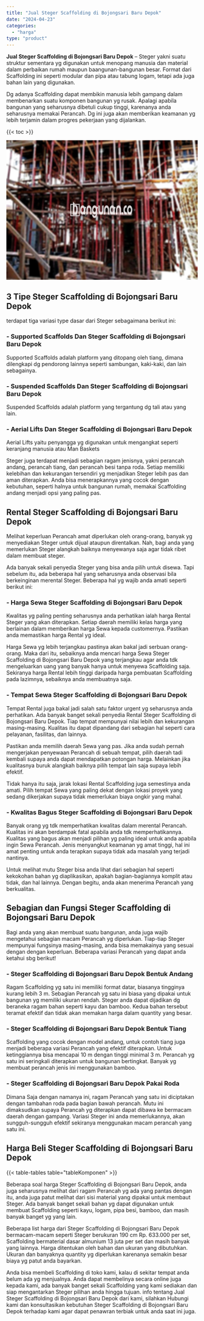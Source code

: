 ```yaml
---
title: "Jual Steger Scaffolding di Bojongsari Baru Depok"
date: "2024-04-23"
categories: 
  - "harga"
type: "product"
---
```


**Jual Steger Scaffolding di Bojongsari Baru Depok** – Steger yakni suatu struktur sementara yg digunakan untuk menopang manusia dan material dalam perbaikan rumah maupun baangunan-bangunan besar. Format dari Scaffolding ini seperti modular dan pipa atau tabung logam, tetapi ada juga bahan lain yang digunakan.

Dg adanya Scaffolding dapat membikin manusia lebih gampang dalam membenarkan suatu komponen bangunan yg rusak. Apalagi apabila bangunan yang seharusnya dibetuli cukup tinggi, karenanya anda seharusnya memakai Perancah. Dg ini juga akan memberikan keamanan yg lebih terjamin dalam progres pekerjaan yang dijalankan.

{{< toc >}}

![Jual Steger Scaffolding di Bojongsari Baru Depok](/images/sewa-scaffolding-steger-10.png)

## 3 Tipe Steger Scaffolding di Bojongsari Baru Depok

terdapat tiga variasi type dasar dari Steger sebagaimana berikut ini:

### \- Supported Scaffolds Dan Steger Scaffolding di Bojongsari Baru Depok

Supported Scaffolds adalah platform yang ditopang oleh tiang, dimana dilengkapi dg pendorong lainnya seperti sambungan, kaki-kaki, dan lain sebagainya.

### \- Suspended Scaffolds Dan Steger Scaffolding di Bojongsari Baru Depok

Suspended Scaffolds adalah platform yang tergantung dg tali atau yang lain.

### \- Aerial Lifts Dan Steger Scaffolding di Bojongsari Baru Depok

Aerial Lifts yaitu penyangga yg digunakan untuk mengangkat seperti keranjang manusia atau Man Baskets

Steger juga terdapat menjadi sebagian ragam jenisnya, yakni perancah andang, perancah tiang, dan perancah besi tanpa roda. Setiap memiliki kelebihan dan kekurangan tersendiri yg menjadikan Steger lebih pas dan aman diterapkan. Anda bisa menerapkannya yang cocok dengan kebutuhan, seperti halnya untuk bangunan rumah, memakai Scaffolding andang menjadi opsi yang paling pas.

## Rental Steger Scaffolding di Bojongsari Baru Depok

Melihat keperluan Perancah amat diperlukan oleh orang-orang, banyak yg menyediakan Steger untuk dijual ataupun direntalkan. Nah, bagi anda yang memerlukan Steger alangkah baiknya menyewanya saja agar tidak ribet dalam membuat steger.

Ada banyak sekali penyedia Steger yang bisa anda pilih untuk disewa. Tapi sebelum itu, ada beberapa hal yang seharusnya anda observasi bila berkeinginan merental Steger. Beberapa hal yg wajib anda amati seperti berikut ini:

### \- Harga Sewa Steger Scaffolding di Bojongsari Baru Depok

Kwalitas yg paling penting seharusnya anda perhatikan ialah harga Rental Steger yang akan diterapkan. Setiap daerah memiliki kelas harga yang berlainan dalam memberikan harga Sewa kepada customernya. Pastikan anda memastikan harga Rental yg ideal.

Harga Sewa yg lebih terjangkau pastinya akan bakal jadi serbuan orang-orang. Maka dari itu, sebaiknya anda mencari harga Sewa Steger Scaffolding di Bojongsari Baru Depok yang terjangkau agar anda tdk mengeluarkan uang yang banyak hanya untuk menyewa Scaffolding saja. Sekiranya harga Rental lebih tinggi daripada harga pembuatan Scaffolding pada lazimnya, sebaiknya anda membuatnya saja.

### \- Tempat Sewa Steger Scaffolding di Bojongsari Baru Depok

Tempat Rental juga bakal jadi salah satu faktor urgent yg seharusnya anda perhatikan. Ada banyak banget sekali penyedia Rental Steger Scaffolding di Bojongsari Baru Depok. Tiap tempat mempunyai nilai lebih dan kekurangan masing-masing. Kualitas itu dapat dipandang dari sebagian hal seperti cara pelayanan, fasilitas, dan lainnya.

Pastikan anda memilih daerah Sewa yang pas. Jika anda sudah pernah mengerjakan penyewaan Perancah di sebuah tempat, pilih daerah tadi kembali supaya anda dapat mendapatkan potongan harga. Melainkan jika kualitasnya buruk alangkah baiknya pilih tempat lain saja supaya lebih efektif.

Tidak hanya itu saja, jarak lokasi Rental Scaffolding juga semestinya anda amati. Pilih tempat Sewa yang paling dekat dengan lokasi proyek yang sedang dikerjakan supaya tidak memerlukan biaya ongkir yang mahal.

### \- Kwalitas Bagus Steger Scaffolding di Bojongsari Baru Depok

Banyak orang yg tdk memperhatikan kwalitas dalam merental Perancah. Kualitas ini akan berdampak fatal apabila anda tdk memperhatikannya. Kualitas yang bagus akan menjadi pilihan yg paling ideal untuk anda apabila ingin Sewa Perancah. Jenis menyangkut keamanan yg amat tinggi, hal ini amat penting untuk anda terapkan supaya tidak ada masalah yang terjadi nantinya.

Untuk melihat mutu Steger bisa anda lihat dari sebagian hal seperti kekokohan bahan yg diaplikasikan, apakah bagian-bagiannya komplit atau tidak, dan hal lainnya. Dengan begitu, anda akan menerima Perancah yang berkualitas.

## Sebagian dan Fungsi Steger Scaffolding di Bojongsari Baru Depok

Bagi anda yang akan membuat suatu bangunan, anda juga wajib mengetahui sebagian macam Perancah yg diperlukan. Tiap-tiap Steger mempunyai fungsinya masing-masing, anda bisa memakainya yang sesuai dengan dengan keperluan. Beberapa variasi Perancah yang dapat anda ketahui sbg berikut!

### \- Steger Scaffolding di Bojongsari Baru Depok Bentuk Andang

Ragam Scaffolding yg satu ini memiliki format datar, biasanya tingginya kurang lebih 3 m. Sebagian Perancah yg satu ini biasa yang dipakai untuk bangunan yg memiliki ukuran rendah. Steger anda dapat dijadikan dg beraneka ragam bahan seperti kayu dan bamboo. Kedua bahan tersebut teramat efektif dan tidak akan memakan harga dalam quantity yang besar.

### \- Steger Scaffolding di Bojongsari Baru Depok Bentuk Tiang

Scaffolding yang cocok dengan model andang, untuk contoh tiang juga menjadi beberapa variasi Perancah yang efektif diterapkan. Untuk ketinggiannya bisa mencapai 10 m dengan tinggi minimal 3 m. Perancah yg satu ini seringkali diterapkan untuk bangunan bertingkat. Banyak yg membuat perancah jenis ini menggunakan bamboo.

### \- Steger Scaffolding di Bojongsari Baru Depok Pakai Roda

Dimana Saja dengan namanya ini, ragam Perancah yang satu ini diciptakan dengan tambahan roda pada bagian bawah perancah. Mutu ini dimaksudkan supaya Perancah yg diterapkan dapat dibawa ke bermacam daerah dengan gampang. Variasi Steger ini anda memerlukannya, akan sungguh-sungguh efektif sekiranya menggunakan macam perancah yang satu ini.

## Harga Beli Steger Scaffolding di Bojongsari Baru Depok

{{< table-tables table="tableKomponen" >}}

Beberapa soal harga Steger Scaffolding di Bojongsari Baru Depok, anda juga seharusnya melihat dari ragam Perancah yg ada yang pantas dengan itu, anda juga patut melihat dari sisi material yang dipakai untuk membaut Steger. Ada banyak banget sekali bahan yg dapat digunakan untuk membuat Scaffolding seperti kayu, logam, pipa besi, bamboo, dan masih banyak banget yg yang lain.

Beberapa list harga dari Steger Scaffolding di Bojongsari Baru Depok bermacam-macam seperti Steger berukuran 190 cm Rp. 633.000 per set, Scaffolding bermaterial dasar almunium 13 juta per set dan masih banyak yang lainnya. Harga ditentukan oleh bahan dan ukuran yang dibutuhkan. Ukuran dan banyaknya quantity yg diperlukan karenanya semakin besar biaya yg patut anda bayarkan.

Anda bisa membeli Scaffolding di toko kami, kalau di sekitar tempat anda belum ada yg menjualnya. Anda dapat membelinya secara online juga kepada kami, ada banyak banget sekali Scaffolding yang kami sediakan dan siap mengantarkan Steger pilihan anda hingga tujuan. info tentang Jual Steger Scaffolding di Bojongsari Baru Depok dari kami, silahkan Hubungi kami dan konsultasikan kebutuhan Steger Scaffolding di Bojongsari Baru Depok terhadap kami agar dapat penawran terbiak untuk anda saat ini juga.
